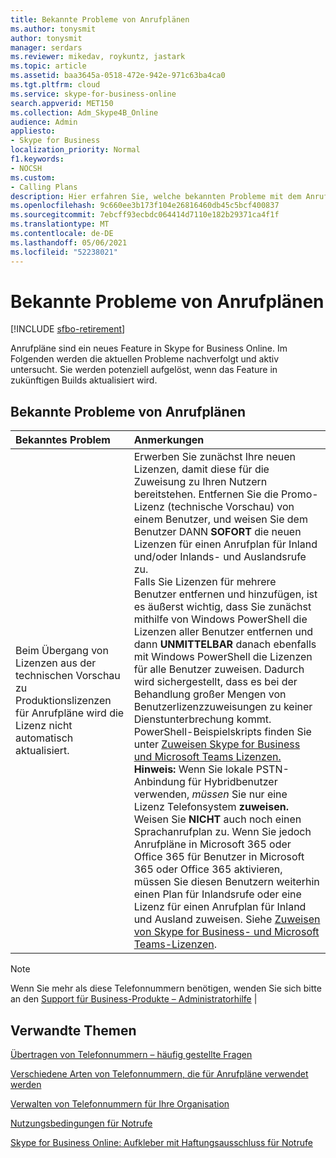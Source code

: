 ```yaml
---
title: Bekannte Probleme von Anrufplänen
ms.author: tonysmit
author: tonysmit
manager: serdars
ms.reviewer: mikedav, roykuntz, jastark
ms.topic: article
ms.assetid: baa3645a-0518-472e-942e-971c63ba4ca0
ms.tgt.pltfrm: cloud
ms.service: skype-for-business-online
search.appverid: MET150
ms.collection: Adm_Skype4B_Online
audience: Admin
appliesto:
- Skype for Business
localization_priority: Normal
f1.keywords:
- NOCSH
ms.custom:
- Calling Plans
description: Hier erfahren Sie, welche bekannten Probleme mit dem Anrufplan für PstN-Anrufe auftreten und was Sie tun können.
ms.openlocfilehash: 9c660ee3b173f104e26816460db45c5bcf400837
ms.sourcegitcommit: 7ebcff93ecbdc064414d7110e182b29371ca4f1f
ms.translationtype: MT
ms.contentlocale: de-DE
ms.lasthandoff: 05/06/2021
ms.locfileid: "52238021"
---
```

# <a name="calling-plans-known-issues"></a>Bekannte Probleme von Anrufplänen

[!INCLUDE [sfbo-retirement](../../Hub/includes/sfbo-retirement.md)]

Anrufpläne sind ein neues Feature in Skype for Business Online. Im Folgenden werden die aktuellen Probleme nachverfolgt und aktiv untersucht. Sie werden potenziell aufgelöst, wenn das Feature in zukünftigen Builds aktualisiert wird.
  
## <a name="calling-plans-known-issues"></a>Bekannte Probleme von Anrufplänen

|**Bekanntes Problem**|**Anmerkungen**|
|:-----|:-----|
|Beim Übergang von Lizenzen aus der technischen Vorschau zu Produktionslizenzen für Anrufpläne wird die Lizenz nicht automatisch aktualisiert.  <br/> |Erwerben Sie zunächst Ihre neuen Lizenzen, damit diese für die Zuweisung zu Ihren Nutzern bereitstehen. Entfernen Sie die Promo-Lizenz (technische Vorschau) von einem  Benutzer, und  weisen Sie dem Benutzer DANN **SOFORT** die neuen Lizenzen für einen Anrufplan für Inland und/oder Inlands- und Auslandsrufe zu. <br/> Falls Sie Lizenzen für mehrere Benutzer entfernen und hinzufügen, ist es äußerst wichtig, dass Sie zunächst mithilfe von Windows PowerShell die Lizenzen aller Benutzer entfernen und dann **UNMITTELBAR** danach ebenfalls mit Windows PowerShell die Lizenzen für alle Benutzer zuweisen. Dadurch wird sichergestellt, dass es bei der Behandlung großer Mengen von Benutzerlizenzzuweisungen zu keiner Dienstunterbrechung kommt. PowerShell-Beispielskripts finden Sie unter [Zuweisen Skype for Business und Microsoft Teams Lizenzen.](../skype-for-business-and-microsoft-teams-add-on-licensing/assign-skype-for-business-and-microsoft-teams-licenses.md)  <br/> **Hinweis:** Wenn Sie lokale PSTN-Anbindung für Hybridbenutzer verwenden, *müssen* Sie nur eine Lizenz Telefonsystem **zuweisen.** Weisen Sie **NICHT** auch noch einen Sprachanrufplan zu. Wenn Sie jedoch Anrufpläne in Microsoft 365 oder Office 365 für Benutzer in Microsoft 365 oder Office 365 aktivieren, müssen Sie diesen  Benutzern weiterhin  einen Plan für Inlandsrufe oder eine Lizenz für einen Anrufplan für Inland und Ausland zuweisen. Siehe [Zuweisen von Skype for Business- und Microsoft Teams-Lizenzen](../skype-for-business-and-microsoft-teams-add-on-licensing/assign-skype-for-business-and-microsoft-teams-licenses.md).

> [!NOTE]
> Wenn Sie mehr als diese Telefonnummern benötigen, wenden Sie sich bitte an den [Support für Business-Produkte – Administratorhilfe](https://support.office.com/article/32a17ca7-6fa0-4870-8a8d-e25ba4ccfd4b)         |
   
## <a name="related-topics"></a>Verwandte Themen
[Übertragen von Telefonnummern – häufig gestellte Fragen](/microsoftteams/transferring-phone-numbers-common-questions)

[Verschiedene Arten von Telefonnummern, die für Anrufpläne verwendet werden](/MicrosoftTeams/different-kinds-of-phone-numbers-used-for-calling-plans)

[Verwalten von Telefonnummern für Ihre Organisation](/microsoftteams/manage-phone-numbers-for-your-organization/manage-phone-numbers-for-your-organization)

[Nutzungsbedingungen für Notrufe](/microsoftteams/emergency-calling-terms-and-conditions)

[Skype for Business Online: Aufkleber mit Haftungsausschluss für Notrufe](https://github.com/MicrosoftDocs/OfficeDocs-SkypeForBusiness/blob/live/Teams/downloads/emergency-calling/emergency-calling-label-(en-us)-(v.1.0).zip?raw=true)

  
 
